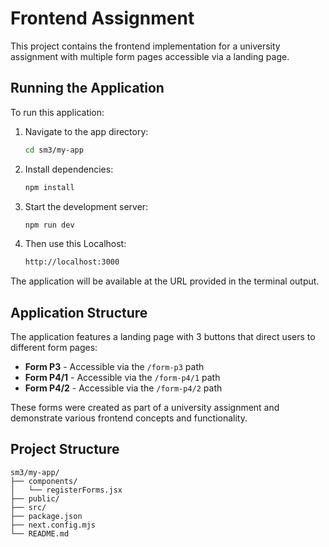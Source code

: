 # Frontend Assignment

This project contains the frontend implementation for a university assignment with multiple form pages accessible via a landing page.

## Running the Application

To run this application:

1. Navigate to the app directory:
   ```bash
   cd sm3/my-app
   ```

2. Install dependencies:
   ```bash
   npm install
   ```

3. Start the development server:
   ```bash
   npm run dev
   ```

4. Then use this Localhost:
    ```bash
    http://localhost:3000
    ```


  

The application will be available at the URL provided in the terminal output.

## Application Structure

The application features a landing page with 3 buttons that direct users to different form pages:

- **Form P3** - Accessible via the `/form-p3` path
- **Form P4/1** - Accessible via the `/form-p4/1` path  
- **Form P4/2** - Accessible via the `/form-p4/2` path

These forms were created as part of a university assignment and demonstrate various frontend concepts and functionality.

## Project Structure

```
sm3/my-app/
├── components/
│   └── registerForms.jsx
├── public/
├── src/
├── package.json
├── next.config.mjs
└── README.md
```